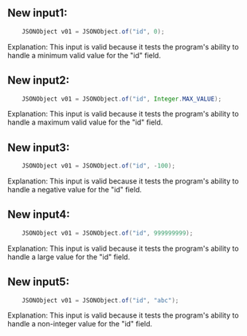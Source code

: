 ## New input1:
```java
    JSONObject v01 = JSONObject.of("id", 0);
```
Explanation: This input is valid because it tests the program's ability to handle a minimum valid value for the "id" field.

## New input2:
```java
    JSONObject v01 = JSONObject.of("id", Integer.MAX_VALUE);
```
Explanation: This input is valid because it tests the program's ability to handle a maximum valid value for the "id" field.

## New input3:
```java
    JSONObject v01 = JSONObject.of("id", -100);
```
Explanation: This input is valid because it tests the program's ability to handle a negative value for the "id" field.

## New input4:
```java
    JSONObject v01 = JSONObject.of("id", 999999999);
```
Explanation: This input is valid because it tests the program's ability to handle a large value for the "id" field.

## New input5:
```java
    JSONObject v01 = JSONObject.of("id", "abc");
```
Explanation: This input is valid because it tests the program's ability to handle a non-integer value for the "id" field.